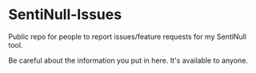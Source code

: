 # SentiNull-Issues
Public repo for people to report issues/feature requests for my SentiNull tool.

Be careful about the information you put in here. It's available to anyone.
